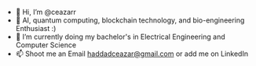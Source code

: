 - 👋 Hi, I’m @ceazarr
- 👀  AI, quantum computing, blockchain technology, and bio-engineering Enthusiast :)
- 🌱 I’m currently doing my bachelor's in Electrical Engineering and Computer Science
- 📫 Shoot me an Email haddadceazar@gmail.com or add me on LinkedIn

<!---
ceazarr/ceazarr is a ✨ special ✨ repository because its `README.md` (this file) appears on your GitHub profile.
You can click the Preview link to take a look at your changes.
--->
